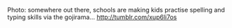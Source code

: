 Photo: somewhere out there, schools are making kids practise spelling and typing skills via the gojirama... http://tumblr.com/xup6li7os